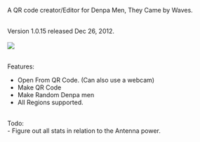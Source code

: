 A QR code creator/Editor for Denpa Men, They Came by Waves.<br><br>

Version 1.0.15 released Dec 26, 2012.<br>
<br>
<img src='https://dl.dropbox.com/u/20737085/denpa%20qr%20editor.png'><br><br>

Features:<br>
- Open From QR Code. (Can also use a webcam)<br>
- Make QR Code<br>
- Make Random Denpa men<br>
- All Regions supported.<br>
<br>
Todo:<br>
- Figure out all stats in relation to the Antenna power.